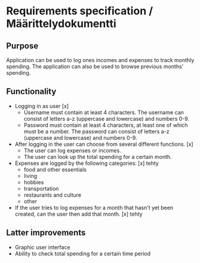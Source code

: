 # Requirements specification / Määrittelydokumentti
  
## Purpose  
Application can be used to log ones incomes and expenses to track monthly spending. The application can also be used to browse previous months' spending.
  
## Functionality  
- Logging in as user [x]
  - Username must contain at least 4 characters. The username can consist of letters a-z (uppercase and lowercase) and numbers 0-9.
  - Password must contain at least 4 characters, at least one of which must be a number. The password can consist of letters a-z (uppercase and lowercase) and numbers 0-9.
- After logging in the user can choose from several different functions. [x]
  - The user can log expenses or incomes.
  - The user can look up the total spending for a certain month.
- Expenses are logged by the following categories: [x] tehty
  - food and other essentials
  - living
  - hobbies
  - transportation
  - restaurants and culture
  - other
- If the user tries to log expenses for a month that hasn't yet been created, can the user then add that month. [x] tehty

## Latter improvements  
- Graphic user interface
- Ability to check total spending for a certain time period